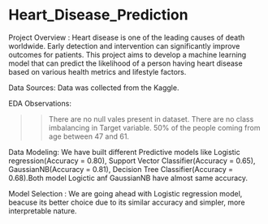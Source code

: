 # Heart_Disease_Prediction
Project Overview : Heart disease is one of the leading causes of death worldwide. Early detection and intervention can significantly improve outcomes for patients. This project aims to develop a machine learning model that can predict the likelihood of a person having heart disease based on various health metrics and lifestyle factors.

Data Sources: Data was collected from the Kaggle.

EDA Observations:
>>There are no null vales present in dataset.
>>There are no class imbalancing in Target variable.
>>50% of the people coming from age between 47 and 61.

Data Modeling: We have built different Predictive models like Logistic regression(Accuracy = 0.80), Support Vector Classifier(Accuracy = 0.65), GaussianNB(Accuracy = 0.81), Decision Tree Classifier(Accuracy = 0.68).Both model Logictic anf GaussianNB have almost same accuracy.

Model Selection : We are going ahead with Logistic regression model, beacuse its better choice due to its similar accuracy and simpler, more interpretable nature.

